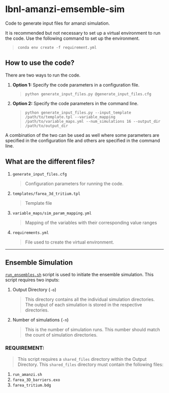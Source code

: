 # lbnl-amanzi-emsemble-sim

Code to generate input files for amanzi simulation.

It is recommended but not necessary to set up a virtual environment to run the code.
Use the following command to set up the environment.
> `conda env create -f requirement.yml`

## How to use the code?
There are two ways to run the code.
1. **Option 1:** Specify the code parameters in a configuration file.
   > `python generate_input_files.py @generate_input_files.cfg`
2. **Option 2:** Specify the code parameters in the command line.
   > `python generate_input_files.py --input_template /path/to/template.tpl --variable_mapping /path/to/variable_maps.yml --num_simulations 16 --output_dir /path/to/output_dir`

A combination of the two can be used as well where some parameters are specified in the configuration file and others are specified in the command line.

## What are the different files?
1. `generate_input_files.cfg`
   > Configuration parameters for running the code.
2. `templates/farea_3d_tritium.tpl`
   > Template file
3. `variable_maps/sim_param_mapping.yml`
   > Mapping of the variables with their corresponding value ranges
4. `requirements.yml`
   > File used to create the virtual environment.

---
## Ensemble Simulation
[`run_ensembles.sh`](run_ensembles.sh) script is used to initiate the ensemble simulation.
This script requires two inputs:
1. Output Directory (`-o`)
   > This directory contains all the individual simulation directories. The output of each simulation is stored in the respective directories.
3. Number of simulations (`-n`)
   > This is the number of simulation runs. This number should match the count of simulation directories.

### REQUIREMENT:
> This script requires a `shared_files` directory within the Output Directory.
This `shared_files` directory must contain the following files:
1. `run_amanzi.sh`
2. `farea_3D_barriers.exo`
3. `farea_tritium.bdg`
